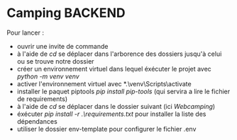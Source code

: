 # Camping BACKEND

Pour lancer : 
- ouvrir une invite de commande 
- à l'aide de *cd* se déplacer dans l'arborence des dossiers jusqu'à celui ou se trouve notre dossier
- créer un environnement virtuel dans lequel éxécuter le projet avec *python -m venv venv*
- activer l'environnement virtuel avec *.\venv\Scripts\activate 
- installer le paquet piptools *pip install pip-tools* (qui servira a lire le fichier de requirements)
- à l'aide de *cd* se déplacer dans le dossier suivant (ici *Webcamping*)
- éxécuter *pip install -r .\requirements.txt* pour installer la liste des dépendances
- utiliser le dossier env-template pour configurer le fichier .env 
